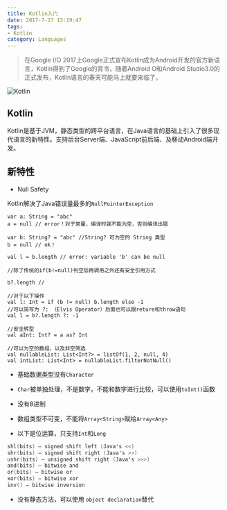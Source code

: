 ```yaml
---
title: Kotlin入门
date: 2017-7-27 13:19:47
tags:
- Kotlin
category: Languages
---
```


> 在Google I/O 2017上Google正式宣布Kotlin成为Android开发的官方新语言，Kotlin得到了Google的背书，随着Android O和Android Studio3.0的正式发布，Kotlin语言的春天可能马上就要来临了。

![Kotlin](/images/20170815_kotlin.png)

<!--more-->

## Kotlin

Kotlin是基于JVM，静态类型的跨平台语言，在Java语言的基础上引入了很多现代语言的新特性。支持后台Server端、JavaScript前后端、及移动Android端开发。

## 新特性

- Null Safety

Kotlin解决了Java错误量最多的`NullPointerException`

```
var a: String = "abc"
a = null // error！对于常量，编译时就不能为空，否则编译出错

var b: String? = "abc" //String? 可为空的 String 类型
b = null // ok！

val l = b.length // error: variable 'b' can be null

//除了传统的if(b!=null)判空后再调用之外还有安全引用方式

b?.length //

//对于以下操作
val l: Int = if (b != null) b.length else -1
//可以简写为 ?: （Elvis Operator）后面也可以跟reture和throw语句
val l = b?.length ?: -1

//安全转型
val aInt: Int? = a as? Int

//可以为空的数组，以及非空筛选
val nullableList: List<Int?> = listOf(1, 2, null, 4)
val intList: List<Int> = nullableList.filterNotNull()
```

- 基础数据类型没有`Character`

- `Char`被单独处理，不是数字，不能和数字进行比较，可以使用`toInt()`函数

- 没有8进制

- 数组类型不可变，不能将`Array<String>`赋给`Array<Any>`

- 以下是位运算，只支持`Int`和`Long`

```kotlin
shl(bits) – signed shift left (Java's <<)
shr(bits) – signed shift right (Java's >>)
ushr(bits) – unsigned shift right (Java's >>>)
and(bits) – bitwise and
or(bits) – bitwise or
xor(bits) – bitwise xor
inv() – bitwise inversion
```
- 没有静态方法，可以使用 `object declaration`替代
